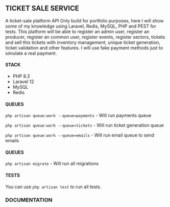 ## TICKET SALE SERVICE ##

A ticket-sale platform API Only build for portfolio purposes, here I will show some of my knowledge using Laravel, Redis, MySQL, PHP and PEST for tests.
This platform will be able to register an admin user, register an producer, register an common user, register events, register sectors, tickets and sell this tickets with inventory management, unique ticket generation, ticket validation and other features.
I will use fake payment methods just to simulate a real payment.

#### STACK ####
+ PHP 8.3
+ Laravel 12
+ MySQL
+ Redis

#### QUEUES ####
`php artisan queue:work --queue=payments` - Will run payments queue

`php artisan queue:work --queue=tickets` - Will run ticket generation queue

`php artisan queue:work --queue=emails` - Will run email queue to send emails

#### QUEUES ####
`php artisan migrate` - Will run all migrations

#### TESTS ####
You can use `php artisan test` to run all tests.


### DOCUMENTATION ###
